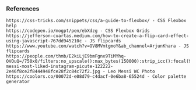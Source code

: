 ### References
   
    https://css-tricks.com/snippets/css/a-guide-to-flexbox/ - CSS Flexbox help
    https://codepen.io/mogpt/pen/ebXdzg - CSS Flexbox Grids
    https://jefferson-cuartas.medium.com/how-to-create-a-flip-card-effect-using-javascript-767dd945210c - JS flipcards
    https://www.youtube.com/watch?v=OV8MVmtgmoY&ab_channel=ArjunKhara - JS flipcards
    https://people.com/thmb/E2kiLjE9bmFgnx9TiMYhq-OVOuQ=/750x0/filters:no_upscale():max_bytes(150000):strip_icc():focal(999x438:1001x440):format(webp)/lionel-messi-most-liked-instagram-picute-122222-2e46f8ce2f8444948fce28f2c84c72f2.jpg - Leo Messi WC Photo
    https://coolors.co/00072d-e08d79-c4dacf-0e6ba8-65524d - Color palette generator
    
    
